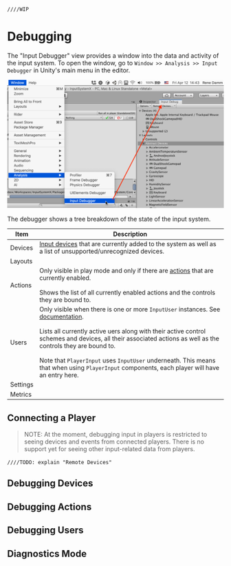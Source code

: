     ////WIP

# Debugging

The "Input Debugger" view provides a window into the data and activity of the input system. To open the window, go to `Window >> Analysis >> Input Debugger` in Unity's main menu in the editor.

![Input Debugger](Images/InputDebugger.png)

The debugger shows a tree breakdown of the state of the input system.

|Item|Description|
|----|-----------|
|Devices|[Input devices](Devices.md) that are currently added to the system as well as a list of unsupported/unrecognized devices.|
|Layouts||
|Actions|Only visible in play mode and only if there are [actions](Actions.md) that are currently enabled.<br><br>Shows the list of all currently enabled actions and the controls they are bound to.|
|Users|Only visible when there is one or more `InputUser` instances. See [documentation](UserManagement.md).<br><br>Lists all currently active uers along with their active control schemes and devices, all their associated actions as well as the controls they are bound to.<br><br>Note that `PlayerInput` uses `InputUser` underneath. This means that when using `PlayerInput` components, each player will have an entry here.|
|Settings||
|Metrics||

## Connecting a Player

>NOTE: At the moment, debugging input in players is restricted to seeing devices and events from connected players. There is no support yet for seeing other input-related data from players.

    ////TODO: explain "Remote Devices"

## Debugging Devices

## Debugging Actions

## Debugging Users

## Diagnostics Mode
